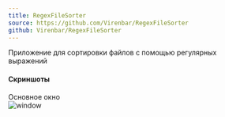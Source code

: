 ```yaml
---
title: RegexFileSorter
source: https://github.com/Virenbar/RegexFileSorter
github: Virenbar/RegexFileSorter
---
```

Приложение для сортировки файлов с помощью регулярных выражений

#### Скриншоты

Основное окно  
![window](/images/regexfilesorter/window.png)
